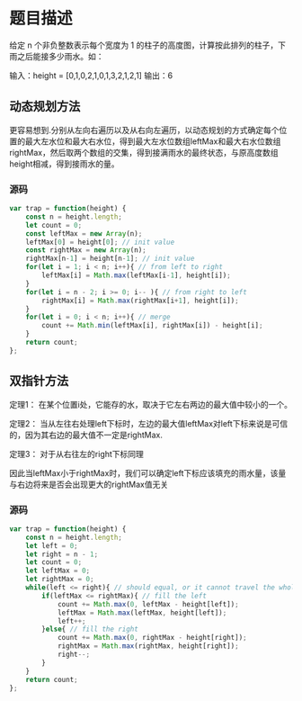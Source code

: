 # 题目描述
给定 n 个非负整数表示每个宽度为 1 的柱子的高度图，计算按此排列的柱子，下雨之后能接多少雨水。如：<p>
输入：height = [0,1,0,2,1,0,1,3,2,1,2,1]
输出：6
## 动态规划方法
更容易想到.分别从左向右遍历以及从右向左遍历，以动态规划的方式确定每个位置的最大左水位和最大右水位，得到最大左水位数组leftMax和最大右水位数组rightMax，然后取两个数组的交集，得到接满雨水的最终状态，与原高度数组height相减，得到接雨水的量。
### 源码
```javascript
var trap = function(height) {
    const n = height.length;
    let count = 0;
    const leftMax = new Array(n);
    leftMax[0] = height[0]; // init value
    const rightMax = new Array(n);
    rightMax[n-1] = height[n-1]; // init value
    for(let i = 1; i < n; i++){ // from left to right
        leftMax[i] = Math.max(leftMax[i-1], height[i]);    
    }
    for(let i = n - 2; i >= 0; i-- ){ // from right to left
        rightMax[i] = Math.max(rightMax[i+1], height[i]);
    }
    for(let i = 0; i < n; i++){ // merge
        count += Math.min(leftMax[i], rightMax[i]) - height[i];
    }
    return count;
};
```
## 双指针方法
定理1： 在某个位置i处，它能存的水，取决于它左右两边的最大值中较小的一个。<p>
定理2： 当从左往右处理left下标时，左边的最大值leftMax对left下标来说是可信的，因为其右边的最大值不一定是rightMax.<p>
定理3： 对于从右往左的right下标同理<p>
因此当leftMax小于rightMax时，我们可以确定left下标应该填充的雨水量，该量与右边将来是否会出现更大的rightMax值无关
### 源码
```javascript
var trap = function(height) {
    const n = height.length;
    let left = 0;
    let right = n - 1;
    let count = 0;
    let leftMax = 0;
    let rightMax = 0;
    while(left <= right){ // should equal, or it cannot travel the whole array
        if(leftMax <= rightMax){ // fill the left
            count += Math.max(0, leftMax - height[left]);
            leftMax = Math.max(leftMax, height[left]);
            left++;
        }else{ // fill the right
            count += Math.max(0, rightMax - height[right]);
            rightMax = Math.max(rightMax, height[right]);
            right--;
        }
    }
    return count;
};
```